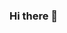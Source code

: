 ### Hi there 👋

<!--
![GitHub Langs](https://github-readme-stats.vercel.app/api/top-langs/?username=lzzgabriel&layout=compact&theme=blueberry)
These will show my stats, I'll try to improve them til there
![GitHub Stats](https://github-readme-stats.vercel.app/api?username=lzzgabriel&show_icons=true&theme=blueberry)

[![GitHub Streak](https://github-readme-streak-stats.herokuapp.com?user=lzzgabriel&theme=blueberry&date_format=M%20j%5B%2C%20Y%5D)](https://git.io/streak-stats)

**lzzgabriel/lzzgabriel** is a ✨ _special_ ✨ repository because its `README.md` (this file) appears on your GitHub profile.

Here are some ideas to get you started:

- 🔭 I’m currently working on ...
- 🌱 I’m currently learning ...
- 👯 I’m looking to collaborate on ...
- 🤔 I’m looking for help with ...
- 💬 Ask me about ...
- 📫 How to reach me: ...
- 😄 Pronouns: ...
- ⚡ Fun fact: ...
-->

